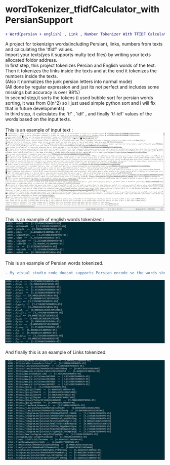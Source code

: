 # wordTokenizer_tfidfCalculator_withPersianSupport
```diff
+ Word(persian + english) , Link , Number Tokenizer With TFIDF Calculator
```
A project for tokenizign words(including Persian), links, numbers from texts and calculating the 'tfidf' values.</br>
Import your texts(yes it supports multy text files) by writing your texts allocated foldor address.</br>
In first step, this project tokenizes Persian and English words of the text.</br>
Then it tokenizes the links inside the texts and at the end it tokenizes the numbers inside the texts.</br>
(Also it normalizes the junk persian letters into normal mode)</br>
(All done by regular expression and just its not perfect and includes some missings but accuracy is over 98%)</br>
In second step,it sorts the tokens (i used bubble sort for persian words sorting, it was from O(n^2) so
i just used simple python sort and i will fix that in future developments).</br>
In third step, it calculates the 'tf' , 'idf' , and finally 'tf-idf' values of the words based on the input texts.</br></br>
This is an example of input text :</br>
![](input.JPG)
</br></br>
This is an example of english words tokenized : </br>
![](1.JPG)
</br></br>
This is an example of Persian words tokenized.
```diff
- My visual studio code doesnt supports Persian encode so the words showed reversed like this !
```
![](2.JPG)
</br></br>
And finally this is an example of Links tokenized:</br></br>
![](3.JPG)

